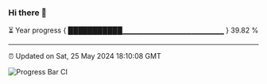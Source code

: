 ### Hi there 👋

⏳ Year progress { ███████████▁▁▁▁▁▁▁▁▁▁▁▁▁▁▁▁▁▁▁ } 39.82 %

---

⏰ Updated on Sat, 25 May 2024 18:10:08 GMT

![Progress Bar CI](https://github.com/Shyam-Makwana/GitHub-Actions-Demo/workflows/Progress%20Bar%20CI/badge.svg)

